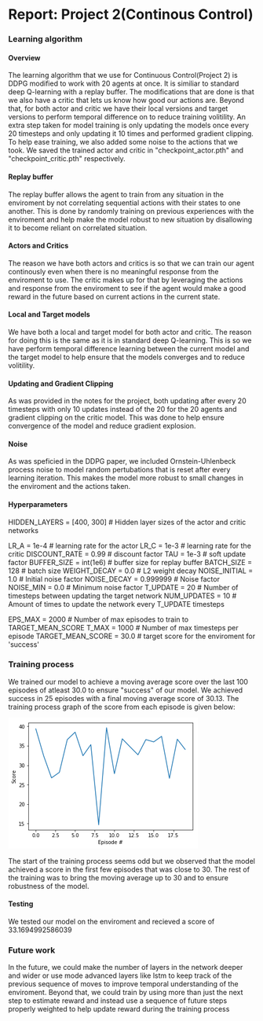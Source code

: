 [//]: # (Image References)

[image1]: index.png "Trained model"

# Report: Project 2(Continous Control) 

### Learning algorithm

#### Overview
The learning algorithm that we use for Continuous Control(Project 2) is DDPG modified to work with 20 agents at once. It is similiar to standard deep Q-learning with a replay buffer. The modifications that are done is that we also have a critic that lets us know how good our actions are. Beyond that, for both actor and critic we have their local versions and target versions to perform temporal difference on to reduce training volitility. An extra step taken for model training is only updating the models once every 20 timesteps and only updating it 10 times and performed gradient clipping. To help ease training, we also added some noise to the actions that we took. We saved the trained actor and critic in "checkpoint_actor.pth" and "checkpoint_critic.pth" respectively. 

#### Replay buffer
The replay buffer allows the agent to train from any situation in the enviroment by not correlating sequential actions with their states to one another. This is done by randomly training on previous experiences with the enviroment and help make the model robust to new situation by disallowing it to become reliant on correlated situation. 

#### Actors and Critics
The reason we have both actors and critics is so that we can train our agent continously even when there is no meaningful response from the enviroment to use. The critic makes up for that by leveraging the actions and response from the enviroment to see if the agent would make a good reward in the future based on current actions in the current state. 

#### Local and Target models
We have both a local and target model for both actor and critic. The reason for doing this is the same as it is in standard deep Q-learning. This is so we have perform temporal difference learning between the current model and the target model to help ensure that the models converges and to reduce volitility. 

#### Updating and Gradient Clipping
As was provided in the notes for the project, both updating after every 20 timesteps with only 10 updates instead of the 20 for the 20 agents and gradient clipping on the critic model. This was done to help ensure convergence of the model and reduce gradient explosion. 

#### Noise
As was speficied in the DDPG paper, we included Ornstein-Uhlenbeck process noise to model random pertubations that is reset after every learning iteration. This makes the model more robust to small changes in the enviroment and the actions taken. 

#### Hyperparameters
HIDDEN_LAYERS = \[400, 300\] # Hidden layer sizes of the actor and critic networks

LR_A = 1e-4              # learning rate for the actor
LR_C = 1e-3              # learning rate for the critic
DISCOUNT_RATE = 0.99     # discount factor
TAU = 1e-3               # soft update factor
BUFFER_SIZE = int(1e6)   # buffer size for replay buffer
BATCH_SIZE = 128         # batch size
WEIGHT_DECAY = 0.0       # L2 weight decay
NOISE_INITIAL = 1.0      # Initial noise factor
NOISE_DECAY = 0.999999   # Noise factor
NOISE_MIN = 0.0          # Minimum noise factor
T_UPDATE = 20            # Number of timesteps between updating the target network
NUM_UPDATES = 10         # Amount of times to update the network every T_UPDATE timesteps


EPS_MAX = 2000           # Number of max episodes to train to TARGET_MEAN_SCORE
T_MAX = 1000             # Number of max timesteps per episode
TARGET_MEAN_SCORE = 30.0 # target score for the enviroment for 'success'

### Training process
We trained our model to achieve a moving average score over the last 100 episodes of atleast 30.0 to ensure "success" of our model. We achieved success in 25 episodes with a final moving average score of 30.13. 
The training process graph of the score from each episode is given below:

![Trained model][image1]

The start of the training process seems odd but we observed that the model achieved a score in the first few episodes that was close to 30. The rest of the training was to bring the moving average up to 30 and to ensure robustness of the model. 

#### Testing
We tested our model on the enviroment and recieved a score of 33.1694992586039

### Future work
In the future, we could make the number of layers in the network deeper and wider or use mode advanced layers like lstm to keep track of the previous sequence of moves to improve temporal understanding of the enviroment. Beyond that, we could train by using more than just the next step to estimate reward and instead use a sequence of future steps properly weighted to help update reward during the training process